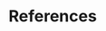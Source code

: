 

References
==========

<!-- this is deliberately empty, and must be at the very end of the
	 document as pandoc will inject all citation information here.
-->